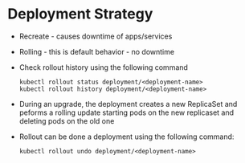 # Deployment Strategy
- Recreate - causes downtime of apps/services
- Rolling - this is default behavior - no downtime
- Check rollout history using the following command

      kubectl rollout status deployment/<deployment-name>
      kubectl rollout history deployment/<deployment-name>

- During an upgrade, the deployment creates a new ReplicaSet and peforms a rolling update starting pods on the new replicaset and deleting pods on the old one
- Rollout can be done a deployment using the following command:

      kubectl rollout undo deployment/<deployment-name>

